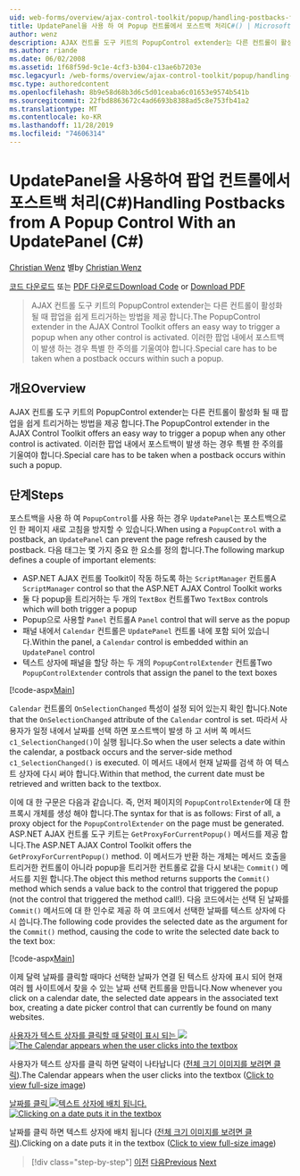 ```yaml
---
uid: web-forms/overview/ajax-control-toolkit/popup/handling-postbacks-from-a-popup-control-with-an-updatepanel-cs
title: UpdatePanel을 사용 하 여 Popup 컨트롤에서 포스트백 처리C#() | Microsoft Docs
author: wenz
description: AJAX 컨트롤 도구 키트의 PopupControl extender는 다른 컨트롤이 활성화 될 때 팝업을 쉽게 트리거하는 방법을 제공 합니다. 특별 한 주의를 기울여야 합니다.
ms.author: riande
ms.date: 06/02/2008
ms.assetid: 1f68f59d-9c1e-4cf3-b304-c13ae6b7203e
msc.legacyurl: /web-forms/overview/ajax-control-toolkit/popup/handling-postbacks-from-a-popup-control-with-an-updatepanel-cs
msc.type: authoredcontent
ms.openlocfilehash: 8b9e58d68b3d6c5d01ceaba6c01653e9574b541b
ms.sourcegitcommit: 22fbd8863672c4ad6693b8388ad5c8e753fb41a2
ms.translationtype: MT
ms.contentlocale: ko-KR
ms.lasthandoff: 11/28/2019
ms.locfileid: "74606314"
---
```

# <a name="handling-postbacks-from-a-popup-control-with-an-updatepanel-c"></a><span data-ttu-id="1582e-104">UpdatePanel을 사용하여 팝업 컨트롤에서 포스트백 처리(C#)</span><span class="sxs-lookup"><span data-stu-id="1582e-104">Handling Postbacks from A Popup Control With an UpdatePanel (C#)</span></span>

<span data-ttu-id="1582e-105">[Christian Wenz](https://github.com/wenz) 별</span><span class="sxs-lookup"><span data-stu-id="1582e-105">by [Christian Wenz](https://github.com/wenz)</span></span>

<span data-ttu-id="1582e-106">[코드 다운로드](https://download.microsoft.com/download/9/3/f/93f8daea-bebd-4821-833b-95205389c7d0/PopupControl2.cs.zip) 또는 [PDF 다운로드](https://download.microsoft.com/download/2/d/c/2dc10e34-6983-41d4-9c08-f78f5387d32b/popupcontrol2CS.pdf)</span><span class="sxs-lookup"><span data-stu-id="1582e-106">[Download Code](https://download.microsoft.com/download/9/3/f/93f8daea-bebd-4821-833b-95205389c7d0/PopupControl2.cs.zip) or [Download PDF](https://download.microsoft.com/download/2/d/c/2dc10e34-6983-41d4-9c08-f78f5387d32b/popupcontrol2CS.pdf)</span></span>

> <span data-ttu-id="1582e-107">AJAX 컨트롤 도구 키트의 PopupControl extender는 다른 컨트롤이 활성화 될 때 팝업을 쉽게 트리거하는 방법을 제공 합니다.</span><span class="sxs-lookup"><span data-stu-id="1582e-107">The PopupControl extender in the AJAX Control Toolkit offers an easy way to trigger a popup when any other control is activated.</span></span> <span data-ttu-id="1582e-108">이러한 팝업 내에서 포스트백이 발생 하는 경우 특별 한 주의를 기울여야 합니다.</span><span class="sxs-lookup"><span data-stu-id="1582e-108">Special care has to be taken when a postback occurs within such a popup.</span></span>

## <a name="overview"></a><span data-ttu-id="1582e-109">개요</span><span class="sxs-lookup"><span data-stu-id="1582e-109">Overview</span></span>

<span data-ttu-id="1582e-110">AJAX 컨트롤 도구 키트의 PopupControl extender는 다른 컨트롤이 활성화 될 때 팝업을 쉽게 트리거하는 방법을 제공 합니다.</span><span class="sxs-lookup"><span data-stu-id="1582e-110">The PopupControl extender in the AJAX Control Toolkit offers an easy way to trigger a popup when any other control is activated.</span></span> <span data-ttu-id="1582e-111">이러한 팝업 내에서 포스트백이 발생 하는 경우 특별 한 주의를 기울여야 합니다.</span><span class="sxs-lookup"><span data-stu-id="1582e-111">Special care has to be taken when a postback occurs within such a popup.</span></span>

## <a name="steps"></a><span data-ttu-id="1582e-112">단계</span><span class="sxs-lookup"><span data-stu-id="1582e-112">Steps</span></span>

<span data-ttu-id="1582e-113">포스트백을 사용 하 여 `PopupControl`를 사용 하는 경우 `UpdatePanel`는 포스트백으로 인 한 페이지 새로 고침을 방지할 수 있습니다.</span><span class="sxs-lookup"><span data-stu-id="1582e-113">When using a `PopupControl` with a postback, an `UpdatePanel` can prevent the page refresh caused by the postback.</span></span> <span data-ttu-id="1582e-114">다음 태그는 몇 가지 중요 한 요소를 정의 합니다.</span><span class="sxs-lookup"><span data-stu-id="1582e-114">The following markup defines a couple of important elements:</span></span>

- <span data-ttu-id="1582e-115">ASP.NET AJAX 컨트롤 Toolkit이 작동 하도록 하는 `ScriptManager` 컨트롤</span><span class="sxs-lookup"><span data-stu-id="1582e-115">A `ScriptManager` control so that the ASP.NET AJAX Control Toolkit works</span></span>
- <span data-ttu-id="1582e-116">둘 다 popup을 트리거하는 두 개의 `TextBox` 컨트롤</span><span class="sxs-lookup"><span data-stu-id="1582e-116">Two `TextBox` controls which will both trigger a popup</span></span>
- <span data-ttu-id="1582e-117">Popup으로 사용할 `Panel` 컨트롤</span><span class="sxs-lookup"><span data-stu-id="1582e-117">A `Panel` control that will serve as the popup</span></span>
- <span data-ttu-id="1582e-118">패널 내에서 `Calendar` 컨트롤은 `UpdatePanel` 컨트롤 내에 포함 되어 있습니다.</span><span class="sxs-lookup"><span data-stu-id="1582e-118">Within the panel, a `Calendar` control is embedded within an `UpdatePanel` control</span></span>
- <span data-ttu-id="1582e-119">텍스트 상자에 패널을 할당 하는 두 개의 `PopupControlExtender` 컨트롤</span><span class="sxs-lookup"><span data-stu-id="1582e-119">Two `PopupControlExtender` controls that assign the panel to the text boxes</span></span>

[!code-aspx[Main](handling-postbacks-from-a-popup-control-with-an-updatepanel-cs/samples/sample1.aspx)]

<span data-ttu-id="1582e-120">`Calendar` 컨트롤의 `OnSelectionChanged` 특성이 설정 되어 있는지 확인 합니다.</span><span class="sxs-lookup"><span data-stu-id="1582e-120">Note that the `OnSelectionChanged` attribute of the `Calendar` control is set.</span></span> <span data-ttu-id="1582e-121">따라서 사용자가 일정 내에서 날짜를 선택 하면 포스트백이 발생 하 고 서버 쪽 메서드 `c1_SelectionChanged()`이 실행 됩니다.</span><span class="sxs-lookup"><span data-stu-id="1582e-121">So when the user selects a date within the calendar, a postback occurs and the server-side method `c1_SelectionChanged()` is executed.</span></span> <span data-ttu-id="1582e-122">이 메서드 내에서 현재 날짜를 검색 하 여 텍스트 상자에 다시 써야 합니다.</span><span class="sxs-lookup"><span data-stu-id="1582e-122">Within that method, the current date must be retrieved and written back to the textbox.</span></span>

<span data-ttu-id="1582e-123">이에 대 한 구문은 다음과 같습니다. 즉, 먼저 페이지의 `PopupControlExtender`에 대 한 프록시 개체를 생성 해야 합니다.</span><span class="sxs-lookup"><span data-stu-id="1582e-123">The syntax for that is as follows: First of all, a proxy object for the `PopupControlExtender` on the page must be generated.</span></span> <span data-ttu-id="1582e-124">ASP.NET AJAX 컨트롤 도구 키트는 `GetProxyForCurrentPopup()` 메서드를 제공 합니다.</span><span class="sxs-lookup"><span data-stu-id="1582e-124">The ASP.NET AJAX Control Toolkit offers the `GetProxyForCurrentPopup()` method.</span></span> <span data-ttu-id="1582e-125">이 메서드가 반환 하는 개체는 메서드 호출을 트리거한 컨트롤이 아니라 popup을 트리거한 컨트롤로 값을 다시 보내는 `Commit()` 메서드를 지원 합니다.</span><span class="sxs-lookup"><span data-stu-id="1582e-125">The object this method returns supports the `Commit()` method which sends a value back to the control that triggered the popup (not the control that triggered the method call!).</span></span> <span data-ttu-id="1582e-126">다음 코드에서는 선택 된 날짜를 `Commit()` 메서드에 대 한 인수로 제공 하 여 코드에서 선택한 날짜를 텍스트 상자에 다시 씁니다.</span><span class="sxs-lookup"><span data-stu-id="1582e-126">The following code provides the selected date as the argument for the `Commit()` method, causing the code to write the selected date back to the text box:</span></span>

[!code-aspx[Main](handling-postbacks-from-a-popup-control-with-an-updatepanel-cs/samples/sample2.aspx)]

<span data-ttu-id="1582e-127">이제 달력 날짜를 클릭할 때마다 선택한 날짜가 연결 된 텍스트 상자에 표시 되어 현재 여러 웹 사이트에서 찾을 수 있는 날짜 선택 컨트롤을 만듭니다.</span><span class="sxs-lookup"><span data-stu-id="1582e-127">Now whenever you click on a calendar date, the selected date appears in the associated text box, creating a date picker control that can currently be found on many websites.</span></span>

<span data-ttu-id="1582e-128">[사용자가 텍스트 상자를 클릭할 때 달력이 표시 되는 ![](handling-postbacks-from-a-popup-control-with-an-updatepanel-cs/_static/image2.png)](handling-postbacks-from-a-popup-control-with-an-updatepanel-cs/_static/image1.png)</span><span class="sxs-lookup"><span data-stu-id="1582e-128">[![The Calendar appears when the user clicks into the textbox](handling-postbacks-from-a-popup-control-with-an-updatepanel-cs/_static/image2.png)](handling-postbacks-from-a-popup-control-with-an-updatepanel-cs/_static/image1.png)</span></span>

<span data-ttu-id="1582e-129">사용자가 텍스트 상자를 클릭 하면 달력이 나타납니다 ([전체 크기 이미지를 보려면 클릭](handling-postbacks-from-a-popup-control-with-an-updatepanel-cs/_static/image3.png)).</span><span class="sxs-lookup"><span data-stu-id="1582e-129">The Calendar appears when the user clicks into the textbox ([Click to view full-size image](handling-postbacks-from-a-popup-control-with-an-updatepanel-cs/_static/image3.png))</span></span>

<span data-ttu-id="1582e-130">[날짜를 클릭 ![텍스트 상자에 배치 됩니다.](handling-postbacks-from-a-popup-control-with-an-updatepanel-cs/_static/image5.png)](handling-postbacks-from-a-popup-control-with-an-updatepanel-cs/_static/image4.png)</span><span class="sxs-lookup"><span data-stu-id="1582e-130">[![Clicking on a date puts it in the textbox](handling-postbacks-from-a-popup-control-with-an-updatepanel-cs/_static/image5.png)](handling-postbacks-from-a-popup-control-with-an-updatepanel-cs/_static/image4.png)</span></span>

<span data-ttu-id="1582e-131">날짜를 클릭 하면 텍스트 상자에 배치 됩니다 ([전체 크기 이미지를 보려면 클릭](handling-postbacks-from-a-popup-control-with-an-updatepanel-cs/_static/image6.png)).</span><span class="sxs-lookup"><span data-stu-id="1582e-131">Clicking on a date puts it in the textbox ([Click to view full-size image](handling-postbacks-from-a-popup-control-with-an-updatepanel-cs/_static/image6.png))</span></span>

> [!div class="step-by-step"]
> <span data-ttu-id="1582e-132">[이전](using-multiple-popup-controls-cs.md)
> [다음](handling-postbacks-from-a-popup-control-without-an-updatepanel-cs.md)</span><span class="sxs-lookup"><span data-stu-id="1582e-132">[Previous](using-multiple-popup-controls-cs.md)
[Next](handling-postbacks-from-a-popup-control-without-an-updatepanel-cs.md)</span></span>
